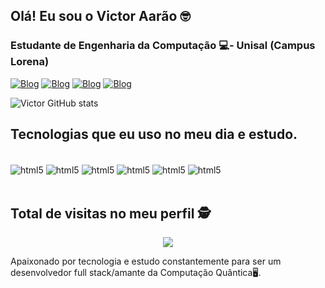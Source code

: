 
## Olá! Eu sou o Victor Aarão 🤓 
### Estudante de Engenharia da Computação 💻- Unisal (Campus Lorena)

[![Blog](https://img.shields.io/badge/LinkedIn-0077B5?style=for-the-badge&logo=linkedin&logoColor=white)](https://www.linkedin.com/in/victor-aarão-lemes-b7b174176/)
[![Blog](https://img.shields.io/badge/Instagram-E4405F?style=for-the-badge&logo=instagram&logoColor=white)](https://www.instagram.com/aaraovictorr/)
[![Blog](https://img.shields.io/badge/Gmail-D14836?style=for-the-badge&logo=gmail&logoColor=white)](https://accounts.google.com/ServiceLogin/signinchooser?service=mail&passive=1209600&osid=1&continue=https%3A%2F%2Fmail.google.com%2Fmail%2Fu%2F0%2F&followup=https%3A%2F%2Fmail.google.com%2Fmail%2Fu%2F0%2F&emr=1&flowName=GlifWebSignIn&flowEntry=ServiceLogin)
[![Blog](https://img.shields.io/badge/Twitch-9146FF?style=for-the-badge&logo=twitch&logoColor=white)](https://twitch.tv/aarao_victorr)

![Victor GitHub stats](https://github-readme-stats.vercel.app/api?username=VictorAaraoLemes&show_icons=true&theme=dracula)

## Tecnologias que eu uso no meu dia e estudo.

<div style="display: inline_block"><br/>
    <img align="center" alt="html5" src="https://img.shields.io/badge/HTML5-E34F26?style=for-the-badge&logo=html5&logoColor=white"/>
     <img align="center" alt="html5" src="https://img.shields.io/badge/CSS3-1572B6?style=for-the-badge&logo=css3&logoColor=white"/>
     <img align="center" alt="html5" src="https://img.shields.io/badge/JavaScript-F7DF1E?style=for-the-badge&logo=javascript&logoColor=black"/>
     <img align="center" alt="html5" src="https://img.shields.io/badge/C-00599C?style=for-the-badge&logo=c&logoColor=white"/>
     <img align="center" alt="html5" src="https://img.shields.io/badge/C%23-239120?style=for-the-badge&logo=c-sharp&logoColor=white"/>
     <img align="center" alt="html5" src="https://img.shields.io/badge/Python-14354C?style=for-the-badge&logo=python&logoColor=white"/>
</div><br/>
<p align="center"> 

 ## Total de visitas no meu perfil :detective: <br>
 <p align="center"> 
   <img alingn="center" src="https://profile-counter.glitch.me/VictorAaraoLemes/count.svg" />
 </p>

</p>

Apaixonado por tecnologia e estudo constantemente para ser um desenvolvedor full stack/amante da Computação Quântica🖥️.
